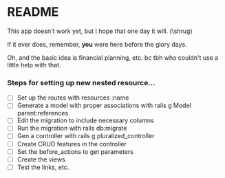 # README

This app doesn't work yet, but I hope that one day it will. (\shrug)

If it ever does, remember, **you** were here before the glory days.

Oh, and the basic idea is financial planning, etc. bc tbh who couldn't use a little help with that.

### Steps for setting up new nested resource...
* [ ] Set up the routes with resources :name
* [ ] Generate a model with proper associations with rails g Model parent:references
* [ ] Edit the migration to include necessary columns
* [ ] Run the migration with rails db:migrate
* [ ] Gen a controller with rails g pluralized_controller
* [ ] Create CRUD features in the controller
* [ ] Set the before_actions to get parameters
* [ ] Create the views
* [ ] Test the links, etc.
